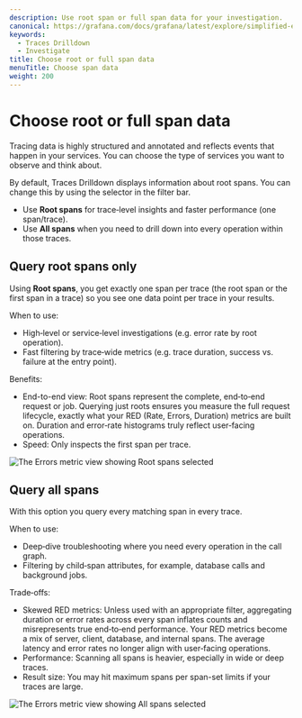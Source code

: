 ```yaml
---
description: Use root span or full span data for your investigation.
canonical: https://grafana.com/docs/grafana/latest/explore/simplified-exploration/traces/investigate/
keywords:
  - Traces Drilldown
  - Investigate
title: Choose root or full span data
menuTitle: Choose span data
weight: 200
---
```


# Choose root or full span data

Tracing data is highly structured and annotated and reflects events that happen in your services.
You can choose the type of services you want to observe and think about.

By default, Traces Drilldown displays information about root spans.
You can change this by using the selector in the filter bar.

* Use **Root spans** for trace‑level insights and faster performance (one span/trace).
* Use **All spans** when you need to drill down into every operation within those traces.

## Query root spans only

Using **Root spans**, you get exactly one span per trace (the root span or the first span in a trace) so you see one data point per trace in your results.

When to use:
- High‑level or service‑level investigations (e.g. error rate by root operation).
- Fast filtering by trace‑wide metrics (e.g. trace duration, success vs. failure at the entry point).

Benefits:
- End-to-end view: Root spans represent the complete, end‑to‑end request or job. Querying just roots ensures you measure the full request lifecycle, exactly what your RED (Rate, Errors, Duration) metrics are built on. Duration and error‑rate histograms truly reflect user‑facing operations.
- Speed: Only inspects the first span per trace.

![The Errors metric view showing Root spans selected](/media/docs/explore-traces/traces-drilldown-errors-root-spans.png)

## Query all spans

With this option you query every matching span in every trace.

When to use:
- Deep‑dive troubleshooting where you need every operation in the call graph.
- Filtering by child‑span attributes, for example, database calls and background jobs.

Trade‑offs:
- Skewed RED metrics: Unless used with an appropriate filter, aggregating duration or error rates across every span inflates counts and misrepresents true end‑to‑end performance. Your RED metrics become a mix of server, client, database, and internal spans. The average latency and error rates no longer align with user‑facing operations.
- Performance: Scanning all spans is heavier, especially in wide or deep traces.
- Result size: You may hit maximum spans per span-set limits if your traces are large.

![The Errors metric view showing All spans selected](/media/docs/explore-traces/traces-drilldown-errors-all-spans.png)